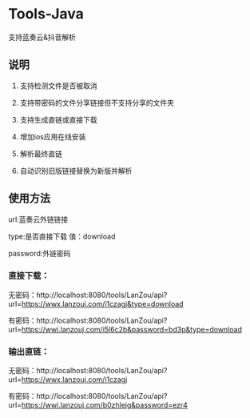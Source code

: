 # Tools-Java
支持蓝奏云&抖音解析

## 说明
1. 支持检测文件是否被取消

2. 支持带密码的文件分享链接但不支持分享的文件夹

3. 支持生成直链或直接下载

4. 增加ios应用在线安装

5. 解析最终直链

6. 自动识别旧版链接替换为新版并解析

## 使用方法

url:蓝奏云外链链接

type:是否直接下载 值：download

password:外链密码

### 直接下载：

无密码：http://localhost:8080/tools/LanZou/api?url=https://wwx.lanzouj.com/i1czagj&type=download

有密码：http://localhost:8080/tools/LanZou/api?url=https://wwi.lanzouj.com/i5l6c2b&password=bd3p&type=download


### 输出直链：

无密码：http://localhost:8080/tools/LanZou/api?url=https://wwx.lanzouj.com/i1czagj

有密码：http://localhost:8080/tools/LanZou/api?url=https://wwi.lanzouj.com/b0zhlejg&password=ezr4


